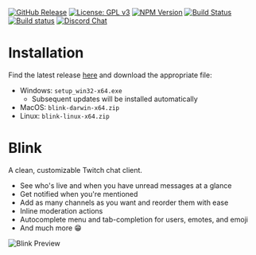 [![GitHub Release](https://img.shields.io/github/release/cairthenn/Blink.svg?style=flat)](https://github.com/cairthenn/Blink/releases)
[![License: GPL v3](https://img.shields.io/badge/License-GPLv3-blue.svg)](https://www.gnu.org/licenses/gpl-3.0)
[![NPM Version](https://img.shields.io/npm/v/npm.svg?style=flat)](https://www.npmjs.com/)
[![Build Status](https://travis-ci.com/cairthenn/Blink.svg?branch=master)](https://travis-ci.com/cairthenn/Blink)
[![Build status](https://ci.appveyor.com/api/projects/status/0rf9ysedohiyy58w?svg=true)](https://ci.appveyor.com/project/cairthenn/blink-cxr13)
[![Discord Chat](https://img.shields.io/discord/551637138093899786.svg?logo=discord&colorB=7289da)](https://discord.gg/kpMknTN)

# Installation

Find the latest release [here](https://github.com/cairthenn/Blink/releases) and download the appropriate file:

* Windows: `setup_win32-x64.exe`
    * Subsequent updates will be installed automatically
* MacOS: `blink-darwin-x64.zip`
* Linux: `blink-linux-x64.zip`

# Blink

A clean, customizable Twitch chat client.

* See who's live and when you have unread messages at a glance
* Get notified when you're mentioned
* Add as many channels as you want and reorder them with ease
* Inline moderation actions
* Autocomplete menu and tab-completion for users, emotes, and emoji
* And much more 😁

![Blink Preview](https://cairthenn.com/twitch/blink.png)
